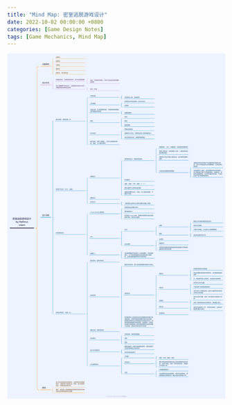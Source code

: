 ```yaml
---
title: "Mind Map: 密室逃脱游戏设计"
date: 2022-10-02 00:00:00 +0800
categories: [Game Design Notes]
tags: [Game Mechanics, Mind Map]
---
```


![密室逃脱游戏设计](/assets/img/GameDesignNotes/MindMaps/Escape%20Room.png)